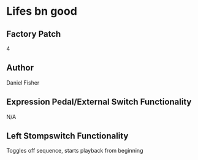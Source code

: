 



# Lifes bn good

## Factory Patch


4
## Author


Daniel Fisher
## Expression Pedal/External Switch Functionality


N/A
## Left Stompswitch Functionality


Toggles off sequence, starts playback from beginning